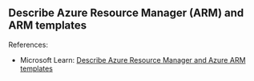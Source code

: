 ## Describe Azure Resource Manager (ARM) and ARM templates

References:

* Microsoft Learn: [Describe Azure Resource Manager and Azure ARM templates](https://learn.microsoft.com/en-us/training/modules/describe-features-tools-manage-deploy-azure-resources/4-describe-azure-resource-manager-azure-arm-templates)
